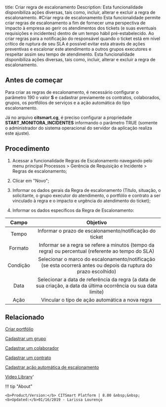 title:  Criar regra de escalonamento 
Description: Esta funcionalidade disponibiliza ações diversas, tais como, incluir, alterar e excluir a regra de escalonamento.
#Criar regra de escalonamento
Esta funcionalidade permite criar regras de escalonamento a fim de fornecer uma perspectiva de impacto à empresa ao gerir os atendimentos dos tickets (e suas eventuais requisições e incidentes) dentro de um tempo hábil pré-estabelecido. Ao criar regras para a notificação do responsável quando o ticket está em nível crítico de ruptura de seu SLA é possível evitar esta através de ações preventivas e escalonar este atendimento a outros grupos executores e respeitar assim seu tempo de atendimento.
Esta funcionalidade disponibiliza ações diversas, tais como, incluir, alterar e excluir a regra de escalonamento.

Antes de começar 
-----------------

Para criar as regras de escalonamento, é necessário configurar o parâmetro
190 o valor **S** e cadastrar previamente os contratos, colaborados,
grupos, os portfólios de serviços e a ação automática do tipo escalonamento.

Já no arquivo **citsmart.cg**, é preciso configurar a propriedade 
**START**\_**MONITORA**\_**INCIDENTES** informando o parâmetro TRUE (somente o
administrador do sistema operacional do servidor da aplicação realiza este
ajuste).

Procedimento
------------

1.  Acessar a funcionalidade Regras de Escalonamento navegando pelo menu
    principal Processos \> Gerência de Requisição e Incidente \> Regras de
    escalonamento;

2.  Clicar em "Novo";

3.  Informar os dados gerais da Regra de escalonamento (Título, situação, o
    solicitante, o grupo executor do atendimento, o portfólio e contrato a ser
    vinculado à regra e o impacto e urgência do atendimento do ticket);

4.  Informar os dados específicos da Regra de Escalonamento:

| **Campo** |                                                   **Objetivo**                                                   |
|:---------:|:----------------------------------------------------------------------------------------------------------------:|
|   Tempo   |                              Informar o prazo de escalonamento/notificação do ticket                             |
|  Formato  |        Informar se a regra se refere a minutos (tempo da regra) ou percentual (referente ao tempo do SLA)        |
|  Condição | Selecionar o marco do escalonamento/notificação (se esta ocorrerá antes ou depois da ruptura do prazo escolhido) |
|    Data   | Selecionar a data de referência da regra (a data de sua criação, a data da última ocorrência ou sua data limite) |
|    Ação   |                                  Vincular o tipo de ação automática a nova regra                                 |

Relacionado
-----------

[Criar portfólio](/pt-br/citsmart-platform-8/processes/portfolio-and-catalog/use/create-the-portfolio.html)

[Cadastrar um grupo](/pt-br/citsmart-platform-8/initial-settings/access-settings/user/register-groups.html)

[Cadastrar um colaborador](/pt-br/citsmart-platform-8/initial-settings/access-settings/user/register-employee.html)

[Cadastrar um contrato](/pt-br/citsmart-platform-8/additional-features/contract-management/use/register-contract.html)

[Cadastrar ação automática de escalonamento](/pt-br/citsmart-platform-8/additional-features/automation-of-operation/configuration/register-escation-automatic-action.html)

<i class='fa fa-youtube-play  fa-2x' style='color:#97ce17;vertical-align: middle;'> </i> [Video Library](https://www.youtube.com/playlist?list=PLB5qK2uzf2ROn4Xs6UdH84Ujzta2iJ6Ei)'

!!! tip "About"

    <b>Product/Version:</b> CITSmart Platform | 8.00 &nbsp;&nbsp;
    <b>Updated:</b>01/16/2019 - Larissa Lourenço

